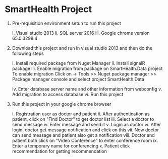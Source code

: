 # SmartHealth Project

1. Pre-requisition environment setun to run this project

    i.    Visual studio 2013
    ii.   SQL server 2016
    iii.  Google chrome version 65.0.3298.4
    

2. Download this project and run in visual studio 2013 and then do the following steps

     i.   Install required package from Nuget Manager
     ii.  Install signalR package
     iii. Enable migration from package on SmartHealth.Data project
          To enable migration
             Click on -> Tools >> Nuget package manager >> Package manager console and select project SmartHealth.Data
          
     iv.  Enter database server name and other information from webconfig 
     v.   Add migration to access database
     vi.  Run this project 
 

3. Run this project in your google chrome browser

    i.    Registration user as doctor and patient
    ii.   After authentication as patient, click on "Find Doctor" to get doctor list
    iii.  Select a doctor to send message
    iv.   Enter message and send it
    v.    Login as doctor
    vi.   After login, doctor get message notification and click on this
    vii.  Now doctor can send message and patient also get a notification
    viii. Doctor and patient both click on "Video Conference" to enter conference room
    ix.   Enter a temporary name for conferencing
    x.    Patient click recommendation for getting recommendation
    
